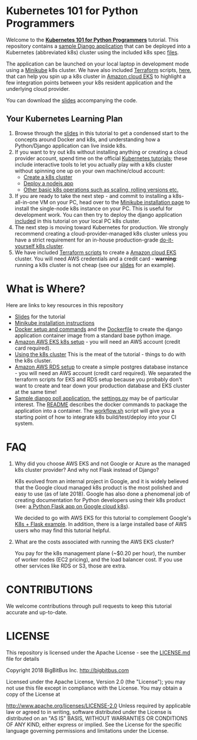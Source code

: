 # Kubernetes 101 for Python Programmers
Welcome to the [__Kubernetes 101 for Python Programmers__](https://2018.pycon.ca/talks/talk-PC-51523/) tutorial. This repository contains a [sample Django application](/django-poll-project) that can be deployed into a Kubernetes (abbreviated k8s) cluster using the included k8s spec [files](/kubecode).

The application can be launched on your local laptop in development mode using a [Minikube](https://kubernetes.io/docs/setup/minikube/) k8s cluster. We have also included [Terraform](https://www.terraform.io/) scripts, [here](aws-k8s-pgdb-with-terraform/aws-kubernetes), that can help you spin up a k8s cluster in [Amazon cloud EKS](https://aws.amazon.com/eks/) to highlight a few integration points between your k8s resident application and the underlying cloud provider.

You can download the [slides](/tutorial/BigBitBus.Kubernetes-101-for-Python-Programmers.pdf) accompanying the code.

## Your Kubernetes Learning Plan

1. Browse through the [slides](/tutorial/BigBitBus.Kubernetes-101-for-Python-Programmers.pdf) in this tutorial to get a condensed start to the concepts around Docker and k8s, and understanding how a Python/Django application can live inside k8s.
2. If you want to try out k8s without installing anything or creating a cloud provider account, spend time on the official [Kubernetes tutorials](https://kubernetes.io/docs/tutorials/); these include interactive tools to let you actually play with a k8s cluster without spinning one up on your own machine/cloud account:
    *   [Create a k8s cluster](https://kubernetes.io/docs/tutorials/kubernetes-basics/create-cluster/cluster-interactive/)
    *  [Deploy a nodejs app](https://kubernetes.io/docs/tutorials/kubernetes-basics/deploy-app/deploy-interactive/)
    *  [Other basic k8s operations such as scaling, rolling versions etc.](https://kubernetes.io/docs/tutorials/kubernetes-basics/)
3. If you are ready to take the next step - and commit to installing a k8s-all-in-one VM on your PC, head over to the [Minikube installation page](https://kubernetes.io/docs/tasks/tools/install-minikube/) to install the single-node k8s instance on your PC. This is useful for development work. You can then try to deploy the django application [included](/django-poll-project) in this tutorial on your local PC k8s cluster.
4. The next step is moving toward Kubernetes for production. We strongly recommend creating a cloud-provider-managed k8s cluster unless you have a strict requirement for an in-house production-grade [do-it-yourself k8s cluster](https://kubernetes.io/docs/setup/scratch/).  
5. We have included [Terraform scripts](/aws-k8s-pgdb-with-terraform/aws-kubernetes) to create a [Amazon cloud EKS](https://aws.amazon.com/eks/) cluster. You will need AWS credentials and a credit card - __warning__: running a k8s cluster is not cheap (see our [slides](/tutorial/BigBitBus.Kubernetes-101-for-Python-Programmers.pdf) for an example).

# What is Where?
Here are links to key resources in this repository
* [Slides](/tutorial/BigBitBus.Kubernetes-101-for-Python-Programmers.pdf) for the tutorial
* [Minikube installation instructions](https://kubernetes.io/docs/tasks/tools/install-minikube/) 
* [Docker setup and commands](/django-poll-project/poll-app-README.md) and the [Dockerfile](/django-poll-project/Dockerfile) to create the django application container image from a standard base python image. 
* [Amazon AWS EKS k8s setup](/aws-k8s-pgdb-with-terraform/aws-kubernetes/aws-k8s-README.md) - you will need an AWS account (credit card required).
* [Using the k8s cluster](/kubecode/kubectl-code-README.md) This is the meat of the tutorial - things to do with the k8s cluster.
* [Amazon AWS RDS setup](/aws-k8s-pgdb-with-terraform/aws-kubernetes/aws-k8s-README.md)  to create a simple postgres database instance - you will need an AWS account (credit card required). We separated the terraform scripts for EKS and RDS setup because you probably don't want to create and tear down your production database and EKS cluster at the same time!
* [Sample django poll application](/django-poll-project), the [settings.py](/django-poll-project/kube101/kube101/settings.py) may be of particular interest. The [README](/django-poll-project/poll-app-README.md) describes the docker commands to package the application into a container. The [workflow.sh](/django-poll-project/workflow.sh) script will give you a starting point of how to integrate k8s build/test/deploy into your CI system.



# FAQ
1. Why did you choose AWS EKS and not Google or Azure as the managed k8s cluster provider? And why not Flask instead of Django?

    K8s evolved from an internal project in Google, and it is widely believed that the Google cloud managed k8s product is the most polished and easy to use (as of late 2018). Google has also done a phenomenal job of creating documentation for Python developers using their k8s product (see: [a Python Flask app on Google cloud k8s](https://cloud.google.com/python/tutorials/bookshelf-on-kubernetes-engine)).

    We decided to go with AWS EKS for this tutorial to complement Google's [K8s + Flask example]((https://cloud.google.com/python/tutorials/bookshelf-on-kubernetes-engine)). In addition, there is a large installed base of AWS users who may find this tutorial helpful.
2. What are the costs associated with running the AWS EKS cluster?
    
    You pay for the k8s management plane (~$0.20 per hour), the number of worker nodes (EC2 pricing), and the load balancer cost. If you use other services like RDS or S3, those are extra.

# CONTRIBUTIONS
We welcome contributions through pull requests to keep this tutorial accurate and up-to-date.

# LICENSE
This repository is licensed under the Apache License - see the [LICENSE.md](LICENSE.md) file for details

Copyright 2018 BigBitBus Inc. http://bigbitbus.com

Licensed under the Apache License, Version 2.0 (the "License"); you may not use this file except in compliance with the License. You may obtain a copy of the License at

   http://www.apache.org/licenses/LICENSE-2.0
Unless required by applicable law or agreed to in writing, software distributed under the License is distributed on an "AS IS" BASIS, WITHOUT WARRANTIES OR CONDITIONS OF ANY KIND, either express or implied. See the License for the specific language governing permissions and limitations under the License.